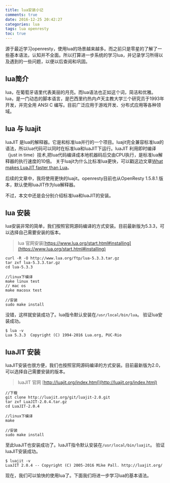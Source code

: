 ```yaml
---
title: lua安装小记
comments: true
date: 2016-12-25 20:42:27
categories: lua
tags: lua openresty
toc: true
---
```

源于最近学习openresty，使用lua的场景越来越多。而之前只是零星的了解了一些基本语法，认知并不全面。所以打算进一步系统的学习lua，并记录学习所得以及遇到的一些问题，以便以后查阅和巩固。
<!-- more -->
## lua简介
lua，在葡萄牙语里代表美丽的月亮。而lua语法也正如这个词，简洁和优雅。lua，是一门动态的脚本语言，是巴西里约热内卢天主教大学三个研究员于1993年开发，并完全用 ANSI C 编写。目前广泛应用于游戏开发、分布式应用等各种领域。

## lua 与 luajit
luaJIT 是lua的解释器。它是和标准lua并行的一个项目。luajit完全兼容标准lua的语法，所以lua代码可以同时在标准lua和luaJIT下运行。luaJIT 利用即时编译（just in time）技术,把lua代码编译成本地机器码后交由CPU执行，是标准lua解释器的执行速度的10倍。
关于luajit为什么比标准lua更快，可以戳这边文章[What makes LuaJIT faster than Lua](https://www.quora.com/What-makes-LuaJIT-faster-than-Lua)。

后续的文章中，我将使用更快的luajit。openresty目前也从OpenResty 1.5.8.1 版本，默认使用luaJIT作为lua解释器。

不过，本文中还是会分别介绍标准lua和luaJIT的安装。
## lua 安装
lua安装非常的简单，我们按照官网源码编译的方式安装。目前最新版为5.3.3，可以选择自己需要安装的版本。
> lua 官网安装[https://www.lua.org/start.html#installing](https://www.lua.org/start.html#installing)

```
curl -R -O http://www.lua.org/ftp/lua-5.3.3.tar.gz
tar zxf lua-5.3.3.tar.gz
cd lua-5.3.3

//linux下编译
make linux test
// mac os
make macosx test

//安装
sudo make install
```
没错，这样就安装成功了。lua指令默认安装在<code>/usr/local/bin/lua</code>。
验证lua安装成功。
```
$ lua -v
Lua 5.3.3  Copyright (C) 1994-2016 Lua.org, PUC-Rio
```
## luaJIT 安装
luaJIT安装也很方便，我们也按照官网源码编译的方式安装。目前最新版为2.0，可以选择自己需要安装的版本。
> luaJIT 官网 [http://luajit.org/index.html](http://luajit.org/index.html)

```
//下载
git clone http://luajit.org/git/luajit-2.0.git
tar zxf LuaJIT-2.0.4.tar.gz
cd LuaJIT-2.0.4

//linux下编译
make

//安装
sudo make install
```
至此luaJIT也安装成功了。luaJIT指令默认安装在<code>/usr/local/bin/luajit</code>。
验证luaJIT安装成功。
```
$ luajit -v
LuaJIT 2.0.4 -- Copyright (C) 2005-2016 Mike Pall. http://luajit.org/
```
现在，我们可以愉快的使用lua了。下面我们将进一步学习lua的基本语法。
